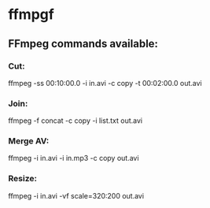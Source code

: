 # ffmpgf

## FFmpeg commands available:

### Cut:

ffmpeg -ss 00:10:00.0 -i in.avi -c copy -t 00:02:00.0 out.avi

### Join:

ffmpeg -f concat -c copy -i list.txt out.avi 

### Merge AV:

ffmpeg -i in.avi -i in.mp3 -c copy out.avi 

### Resize:

ffmpeg -i in.avi -vf scale=320:200 out.avi 